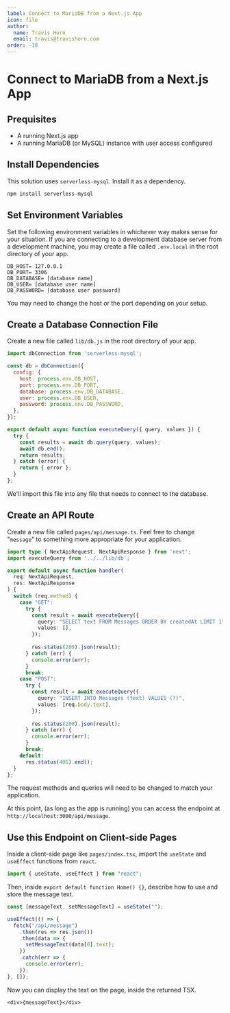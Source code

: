 ```yaml
---
label: Connect to MariaDB from a Next.js App
icon: file
author:
  name: Travis Horn
  email: travis@travishorn.com
order: -18
---
```


# Connect to MariaDB from a Next.js App

## Prequisites

- A running Next.js app
- A running MariaDB (or MySQL) instance with user access configured

## Install Dependencies

This solution uses `serverless-mysql`. Install it as a dependency.

```sh
npm install serverless-mysql
```

## Set Environment Variables

Set the following environment variables in whichever way makes sense for your
situation. If you are connecting to a development database server from a
development machine, you may create a file called `.env.local` in the root
directory of your app.

```
DB_HOST= 127.0.0.1
DB_PORT= 3306
DB_DATABASE= [database name]
DB_USER= [database user name]
DB_PASSWORD= [database user password]
```

You may need to change the host or the port depending on your setup.

## Create a Database Connection File

Create a new file called `lib/db.js` in the root directory of your app.

```javascript
import dbConnection from 'serverless-mysql';

const db = dbConnection({
  config: {
    host: process.env.DB_HOST,
    port: process.env.DB_PORT,
    database: process.env.DB_DATABASE,
    user: process.env.DB_USER,
    password: process.env.DB_PASSWORD,
  },
});

export default async function executeQuery({ query, values }) {
  try {
    const results = await db.query(query, values);
    await db.end();
    return results;
  } catch (error) {
    return { error };
  }
};
```

We'll import this file into any file that needs to connect to the database.

## Create an API Route

Create a new file called `pages/api/message.ts`. Feel free to change "`message`"
to something more appropriate for your application.

```typescript
import type { NextApiRequest, NextApiResponse } from 'next';
import executeQuery from '../../lib/db';

export default async function handler(
  req: NextApiRequest,
  res: NextApiResponse
) {
  switch (req.method) {
    case "GET":
      try {
        const result = await executeQuery({
          query: "SELECT text FROM Messages ORDER BY createdAt LIMIT 1",
          values: [],
        });
  
        res.status(200).json(result);
      } catch (err) {
        console.error(err);
      }
      break;
    case "POST":
      try {
        const result = await executeQuery({
          query: "INSERT INTO Messages (text) VALUES (?)",
          values: [req.body.text],
        });
  
        res.status(200).json(result);
      } catch (err) {
        console.error(err);
      }
      break;
    default:
      res.status(405).end();
  }
};
```

The request methods and queries will need to be changed to match your
application.

At this point, (as long as the app is running) you can access the endpoint at
`http://localhost:3000/api/message`.

## Use this Endpoint on Client-side Pages

Inside a client-side page like `pages/index.tsx`, import the `useState` and
`useEffect` functions from `react`.

```typescript
import { useState, useEffect } from "react";
```

Then, inside `export default function Home() {}`, describe how to use and store
the message text.

```typescript
const [messageText, setMessageText] = useState("");

useEffect(() => {
  fetch("/api/message")
    .then(res => res.json())
    .then(data => {
      setMessageText(data[0].text);
    })
    .catch(err => {
      console.error(err);
    });
}, []);
```

Now you can display the text on the page, inside the returned TSX.

```tsx
<div>{messageText}</div>
```

